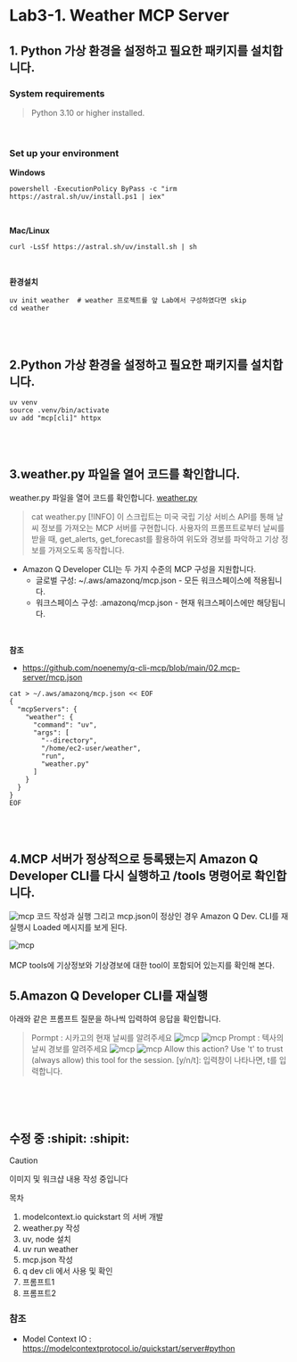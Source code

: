 # Lab3-1. Weather MCP Server

## 1. Python 가상 환경을 설정하고 필요한 패키지를 설치합니다.
### System requirements
> Python 3.10 or higher installed.
<BR>

### Set up your environment
**Windows**
```
powershell -ExecutionPolicy ByPass -c "irm https://astral.sh/uv/install.ps1 | iex"
```
<BR>

**Mac/Linux**
```
curl -LsSf https://astral.sh/uv/install.sh | sh
```
<BR>

**환경설치**
```
uv init weather  # weather 프로젝트를 앞 Lab에서 구성하였다면 skip
cd weather
```
<BR><BR>

## 2.Python 가상 환경을 설정하고 필요한 패키지를 설치합니다.
```
uv venv
source .venv/bin/activate
uv add "mcp[cli]" httpx
```
<BR><BR>

## 3.weather.py 파일을 열어 코드를 확인합니다.
weather.py 파일을 열어 코드를 확인합니다. [weather.py](https://github.com/noenemy/q-cli-mcp/blob/main/02.mcp-server/weather.py)
> cat weather.py
> [!INFO]
> 이 스크립트는 미국 국립 기상 서비스 API를 통해 날씨 정보를 가져오는 MCP 서버를 구현합니다. 사용자의 프롬프트로부터 날씨를 받을 때, get_alerts, get_forecast를 활용하여 위도와 경보를 파악하고 기상 정보를 가져오도록 동작합니다.

- Amazon Q Developer CLI는 두 가지 수준의 MCP 구성을 지원합니다.
  - 글로벌 구성: ~/.aws/amazonq/mcp.json - 모든 워크스페이스에 적용됩니다.
  - 워크스페이스 구성: .amazonq/mcp.json - 현재 워크스페이스에만 해당됩니다.
<BR>

**참조**  
- https://github.com/noenemy/q-cli-mcp/blob/main/02.mcp-server/mcp.json

```
cat > ~/.aws/amazonq/mcp.json << EOF
{
  "mcpServers": {
    "weather": {
      "command": "uv",
      "args": [
        "--directory",
        "/home/ec2-user/weather",
        "run",
        "weather.py"
      ]
    }
  }
}
EOF
```
<BR><BR>

## 4.MCP 서버가 정상적으로 등록됐는지 Amazon Q Developer CLI를 다시 실행하고 /tools 명령어로 확인합니다.
![mcp](https://github.com/noenemy/q-cli-mcp/blob/main/02.mcp-server/images/mcp_00.png)
코드 작성과 실행 그리고 mcp.json이 정상인 경우 Amazon Q Dev. CLI를 재실행시 Loaded 메시지를 보게 된다.

![mcp](https://github.com/noenemy/q-cli-mcp/blob/main/02.mcp-server/images/mcp_01.png)
<BR><BR>
MCP tools에 기상정보와 기상경보에 대한 tool이 포함되어 있는지를 확인해 본다.

## 5.Amazon Q Developer CLI를 재실행
아래와 같은 프롬프트 질문을 하나씩 입력하여 응답을 확인합니다. 
> Pormpt : 시카고의 현재 날씨를 알려주세요
![mcp](https://github.com/noenemy/q-cli-mcp/blob/main/02.mcp-server/images/mcp_02.png)
![mcp](https://github.com/noenemy/q-cli-mcp/blob/main/02.mcp-server/images/mcp_03.png)
> Prompt : 텍사의 날씨 경보를 알려주세요
![mcp](https://github.com/noenemy/q-cli-mcp/blob/main/02.mcp-server/images/mcp_04.png)
![mcp](https://github.com/noenemy/q-cli-mcp/blob/main/02.mcp-server/images/mcp_05.png)
Allow this action? Use 't' to trust (always allow) this tool for the session. [y/n/t]: 입력창이 나타나면, t를 입력합니다.

<BR><BR><BR>
## 수정 중 :shipit: :shipit: 
> [!CAUTION]
> 이미지 및 워크샵 내용 작성 중입니다

목차
1. modelcontext.io quickstart 의 서버 개발
2. weather.py 작성
3. uv, node 설치
4. uv run weather
5. mcp.json 작성
6. q dev cli 에서 사용 및 확인
7. 프롬프트1
8. 프롬프트2
   
### 참조
- Model Context IO : https://modelcontextprotocol.io/quickstart/server#python
